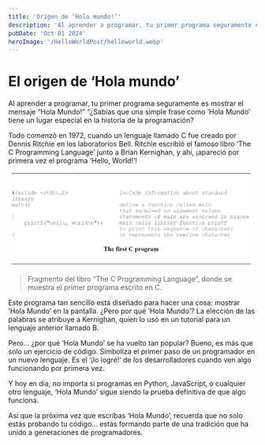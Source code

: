 ```yaml
---
title: 'Origen de ‘Hola mundo!’'
description: 'Al aprender a programar, tu primer programa seguramente es mostrar el mensaje “Hola Mundo!”, ¿Sabías que una simple frase como ‘Hola Mundo’ tiene un lugar especial en la historia de la programación?'
pubDate: 'Oct 01 2024'
heroImage: '/HelloWorldPost/helloworld.webp'
---
```


# El origen de ‘Hola mundo’

Al aprender a programar, tu primer programa seguramente es mostrar el mensaje “Hola Mundo!”
“¿Sabías que una simple frase como ‘Hola Mundo’ tiene un lugar especial en la historia de la programación?

Todo comenzó en 1972, cuando un lenguaje llamado C fue creado por Dennis Ritchie en los laboratorios Bell. Ritchie escribió el famoso libro ‘The C Programming Language’ junto a Brian Kernighan, y ahí, ¡apareció por primera vez el programa ‘Hello, World!’!

![](/public/HelloWorldPost/cManualFragment.webp)
> Fragmento del libro “The C Programming Language”, donde se muestra el primer programa escrito en C.


Este programa tan sencillo está diseñado para hacer una cosa: mostrar ‘Hola Mundo’ en la pantalla. ¿Pero por qué ‘Hola Mundo’? La elección de las palabras se atribuye a Kernighan, quien lo usó en un tutorial para un lenguaje anterior llamado B.

Pero… ¿por qué ‘Hola Mundo’ se ha vuelto tan popular? Bueno, es más que solo un ejercicio de código. Simboliza el primer paso de un programador en un nuevo lenguaje. Es el ‘¡lo logré!’ de los desarrolladores cuando ven algo funcionando por primera vez.

Y hoy en día, no importa si programas en Python, JavaScript, o cualquier otro lenguaje, ‘Hola Mundo’ sigue siendo la prueba definitiva de que algo funciona.

Así que la próxima vez que escribas ‘Hola Mundo’, recuerda que no solo estás probando tu código… estás formando parte de una tradición que ha unido a generaciones de programadores.